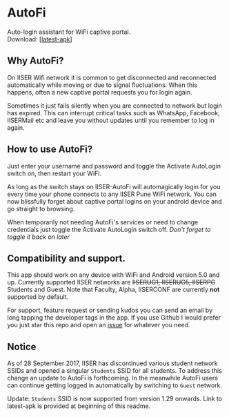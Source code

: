 # AutoFi
Auto-login assistant for WiFi captive portal.  
Download: [[latest-apk](https://github.com/harsgak/AutoFi/blob/master/factory/kids/AutoFi.29.apk?raw=true)]

## Why AutoFi?
On IISER Wifi network it is common to get disconnected and reconnected automatically while moving or due to signal fluctuations. When this happens, often a new captive portal requests you for login again.

Sometimes it just fails silently when you are connected to network but login has expired. This can interrupt critical tasks such as WhatsApp, Facebook, IISERMail etc and leave you without updates until you remember to log in again.


## How to use AutoFi?
Just enter your username and password and toggle the Activate AutoLogin switch on, then restart your WiFi.

As long as the switch stays on IISER-AutoFi will automagically login for you every time your phone connects to any IISER Pune WiFi network. You can now blissfully forget about captive portal logins on your android device and go straight to browsing.

When temporarily not needing AutoFi's services or need to change credentials just toggle the Activate AutoLogin switch off. 
_Don't forget to toggle it back on later_


## Compatibility and support. 
This app should work on any device with WiFi and Android version 5.0 and up. Currently supported IISER networks are ~~IISERUG1, IISERUG5, IISERPG~~ Students and Guest. Note that Faculty, Alpha, IISERCONF are currently **not** supported by default. 

For support, feature request or sending kudos you can send an email by long tapping the developer tags in the app. If you use Github I would prefer you just star this repo and open an [issue](https://github.com/harsgak/AutoFi/issues) for whatever you need.

## Notice
As of 28 September 2017, IISER has discontinued various student network SSIDs and opened a singular `Students` SSID for all students. To address this change an update to AutoFi is forthcoming. In the meanwhile AutoFi users can continue getting logged in automatically by switching to `Guest` network.

Update: `Students` SSID is now supported from version 1.29 onwards. Link to latest-apk is provided at beginning of this readme.
